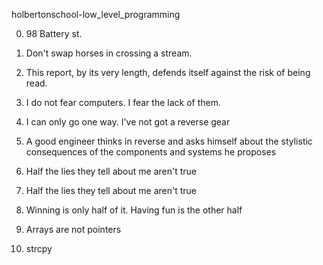  holbertonschool-low_level_programming

0. 98 Battery st.

1. Don't swap horses in crossing a stream.

2. This report, by its very length, defends itself against the risk of being read.

3. I do not fear computers. I fear the lack of them.

4. I can only go one way. I've not got a reverse gear

5. A good engineer thinks in reverse and asks himself about the stylistic consequences of the components and systems he proposes

6. Half the lies they tell about me aren't true

6. Half the lies they tell about me aren't true

7. Winning is only half of it. Having fun is the other half 

8. Arrays are not pointers

9. strcpy
